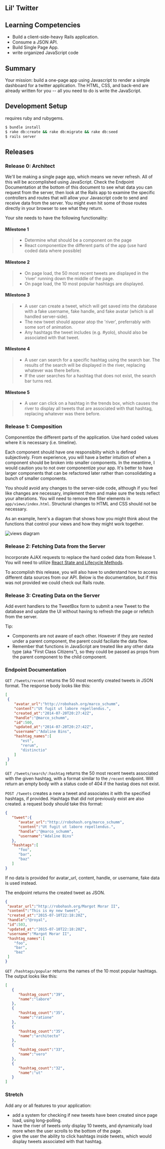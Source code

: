 ## Lil' Twitter

## Learning Competencies

- Build a client-side-heavy Rails application.
- Consume a JSON API.
- Build Single Page App.
- write organized JavaScript code

## Summary

Your mission: build a one-page app using  Javascript to render a simple dashboard for a twitter application. The HTML, CSS, and back-end are already written for you -- all you need to do is write the JavaScript.

## Development Setup

requires ruby and rubygems.
```sh
$ bundle install
$ rake db:create && rake db:migrate && rake db:seed
$ rails server
```

## Releases

### Release 0: Architect

We'll be making a single page app, which means we never refresh. All of this will be accomplished using JavaScript. Check the Endpoint Documentation at the bottom of this document to see what data you can request from the server, then look at the Rails app to examine the specific controllers and routes that will allow your Javascript code to send and receive data from the server. You might even hit some of those routes directly in your browser to see what they return.

Your site needs to have the following functionality:

#### Milestone 1

> - Determine what should be a component on the page
> - React componentize the different parts of the app (use hard coded data where possible)

#### Milestone 2

> - On page load, the 50 most recent tweets are displayed in the 'river' running down the middle of the page.
> - On page load, the 10 most popular hashtags are displayed.

#### Milestone 3

> - A user can create a tweet, which will get saved into the database with a fake username, fake handle, and fake avatar (which is all handled server-side).
> - The new tweet should appear atop the 'river', preferrably with some sort of animation.
> - Any hashtags the tweet includes (e.g. #yolo), should also be associated with that tweet.

#### Milestone 4
> - A user can search for a specific hashtag using the search bar. The results of the search will be displayed in the river, replacing whatever was there before.
> - If the user searches for a hashtag that does not exist, the search bar turns red.


#### Milestone 5
> - A user can click on a hashtag in the trends box, which causes the river to display all tweets that are associated with that hashtag, replacing whatever was there before.



### Release 1: Composition

Componentize the different parts of the application. Use hard coded values where it is necessary (i.e. timeline).

Each component should have one responsiblity which is defined subjectively. From experience, you will have a better intuition of when a component should be broken into smaller components. In the meantime, I would caution you to not over componentize your app. It's better to have larger components that can be refactored later rather than consolidating a bunch of smaller components.

You should avoid any changes to the server-side code, although if you feel like changes are necessary, implement them and make sure the tests reflect your alterations. You will need to remove the filler elements in `app/views/index.html`. Structural changes to HTML and CSS should not be necessary.

As an example, here's a diagram that shows how you might think about the functions that control your views and how they might work together.

![views diagram](doc/views.png)

### Release 2: Fetching Data from the Server

Incorporate AJAX requests to replace the hard coded data from Release 1. You will need to utilize [React State and Lifecycle Methods](https://facebook.github.io/react/docs/component-specs.html).

To accomplish this release, you will also have to understand how to access different data sources from our API. Below is the documentation, but if this was not provided we could check out Rails route.


### Release 3: Creating Data on the Server

Add event handlers to the TweetBox form to submit a new Tweet to the database and update the UI without having to refresh the page or refetch from the server.

Tip:
- Components are not aware of each other. However if they are nested under a parent component, the parent could faciliate the data flow.
- Remember that functions in JavaScript are treated like any other data type (aka "First Class Citizens"), so they could be passed as props from the parent component to the child component.

### Endpoint Documentation

`GET /tweets/recent` returns the 50 most recently created tweets in JSON format. The response body looks like this:

  ```json
[
   {
      "avatar_url":"http://robohash.org/marco_schumm",
      "content":"Ut fugit ut labore repellendus.",
      "created_at":"2014-07-20T20:27:42Z",
      "handle":"@marco_schumm",
      "id":500,
      "updated_at":"2014-07-20T20:27:42Z",
      "username":"Adaline Bins",
      "hashtag_names":[
         "est",
         "rerum",
         "distinctio"
      ]
   }
]
  ```

`GET /tweets/search/:hashtag` returns the 50 most recent tweets associated with the given hashtag, with a format similar to the `/recent` endpoint. Will return an empty body with a status code of 404 if the hastag does not exist.

`POST /tweets` creates a new a tweet and associates it with the specified hashtags, if provided. Hashtags that did not previously exist are also created. a request body should take this format:

```json
{
   "tweet":{
      "avatar_url":"http://robohash.org/marco_schumm",
      "content":"Ut fugit ut labore repellendus.",
      "handle":"@marco_schumm",
      "username":"Adaline Bins"
   },
   "hashtags":[
      "foo",
      "bar",
      "baz"
   ]
}
```

If no data is provided for avatar_url, content, handle, or username, fake data is used instead.

The endpoint returns the created tweet as JSON.

  ```json
{
   "avatar_url":"http://robohash.org/Margot Morar II",
   "content":"This is my new tweet",
   "created_at":"2015-07-10T22:18:20Z",
   "handle":"@royal",
   "id":503,
   "updated_at":"2015-07-10T22:18:20Z",
   "username":"Margot Morar II",
   "hashtag_names":[
      "foo",
      "bar",
      "baz"
   ]
}
  ```

`GET /hashtags/popular` returns the names of the 10 most popular hashtags. The output looks like this:

```json
[
   {
      "hashtag_count":"39",
      "name":"labore"
   },
   {
      "hashtag_count":"35",
      "name":"ratione"
   },
   {
      "hashtag_count":"35",
      "name":"architecto"
   },
   {
      "hashtag_count":"33",
      "name":"vero"
   },
   {
      "hashtag_count":"32",
      "name":"ut"
   }
]
```

### Stretch

Add any or all features to your application:

 - add a system for checking if new tweets have been created since page load, using long-polling.
 - have the river of tweets only display 10 tweets, and dynamically load more when the user scrolls to the bottom of the page.
 - give the user the ability to click hashtags inside tweets, which would display tweets associated with that hashtag.
